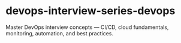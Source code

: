 # devops-interview-series-devops
Master DevOps interview concepts — CI/CD, cloud fundamentals, monitoring, automation, and best practices.
